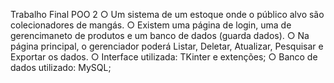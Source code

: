 Trabalho Final POO 2
○ Um sistema de um estoque onde o público alvo são colecionadores de mangás.
○ Existem uma página de login, uma de gerencimaneto de produtos e um banco de dados (guarda dados).
○ Na página principal, o gerenciador poderá Listar, Deletar, Atualizar, Pesquisar e Exportar os dados.
○ Interface utilizada: TKinter e extenções;
○ Banco de dados utilizado: MySQL;
